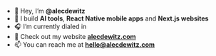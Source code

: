 - 👋 Hey, I’m **@alecdewitz**
- 👀 I build **AI tools**, **React Native mobile apps** and **Next.js websites**
- 🎧 I’m currently dialed in
- 💞️ Check out my website **[alecdewitz.com](https://alecdewitz.com "alecdewitz.com")**
- 📫 You can reach me at **hello@alecdewitz.com**
